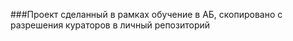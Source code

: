 ###Проект сделанный в рамках обучение в АБ, скопировано с разрешения кураторов в личный репозиторий 
